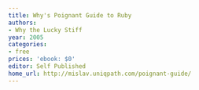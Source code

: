```yaml
---
title: Why's Poignant Guide to Ruby
authors:
- Why the Lucky Stiff
year: 2005
categories:
- free
prices: 'ebook: $0'
editor: Self Published
home_url: http://mislav.uniqpath.com/poignant-guide/
---
```

